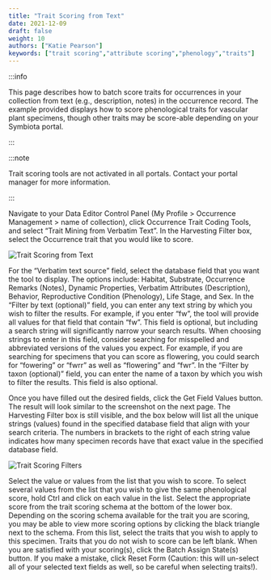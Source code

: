 ```yaml
---
title: "Trait Scoring from Text"
date: 2021-12-09
draft: false
weight: 10
authors: ["Katie Pearson"]
keywords: ["trait scoring","attribute scoring","phenology","traits"]
---
```


:::info

This page describes how to batch score traits for occurrences in your collection from text (e.g., description, notes) in the occurrence record. The example provided displays how to score phenological traits for vascular plant specimens, though other traits may be score-able depending on your Symbiota portal.

:::

:::note

Trait scoring tools are not activated in all portals. Contact your portal manager for more information.

:::

Navigate to your Data Editor Control Panel (My Profile > Occurrence Management > name of collection), click Occurrence Trait Coding Tools, and select “Trait Mining from Verbatim Text”. In the Harvesting Filter box, select the Occurrence trait that you would like to score. 

![Trait Scoring from Text](/img/traitscorefromtextfilter.png)

For the “Verbatim text source” field, select the database field that you want the tool to display. The options include: Habitat, Substrate, Occurrence Remarks (Notes), Dynamic Properties, Verbatim Attributes (Description), Behavior, Reproductive Condition (Phenology), Life Stage, and Sex. In the “Filter by text (optional)” field, you can enter any text string by which you wish to filter the results. For example, if you enter “fw”, the tool will provide all values for that field that contain “fw”. This field is optional, but including a search string will significantly narrow your search results. When choosing strings to enter in this field, consider searching for misspelled and abbreviated versions of the values you expect. For example, if you are searching for specimens that you can score as flowering, you could search for “fowering” or “fwrr” as well as “flowering” and “fwr”. In the “Filter by taxon (optional)” field, you can enter the name of a taxon by which you wish to filter the results. This field is also optional.

Once you have filled out the desired fields, click the Get Field Values button. The result will look similar to the screenshot on the next page. The Harvesting Filter box is still visible, and the box below will list all the unique strings (values) found in the specified database field that align with your search criteria. The numbers in brackets to the right of each string value indicates how many specimen records have that exact value in the specified database field.

![Trait Scoring Filters](/img/traitscorefromtext.png)

Select the value or values from the list that you wish to score. To select several values from the list that you wish to give the same phenological score, hold Ctrl and click on each value in the list. Select the appropriate score from the trait scoring schema at the bottom of the lower box. Depending on the scoring schema available for the trait you are scoring, you may be able to view more scoring options by clicking the black triangle next to the schema. From this list, select the traits that you wish to apply to this specimen. Traits that you do not wish to score can be left blank. When you are satisfied with your scoring(s), click the Batch Assign State(s) button. If you make a mistake, click Reset Form (Caution: this will un-select all of your selected text fields as well, so be careful when selecting traits!).